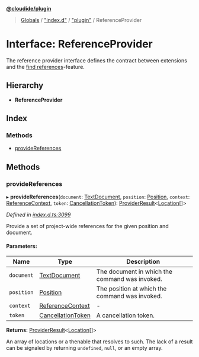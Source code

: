 **[@cloudide/plugin](../README.md)**

> [Globals](../README.md) / ["index.d"](../modules/_index_d_.md) / ["plugin"](../modules/_index_d_._plugin_.md) / ReferenceProvider

# Interface: ReferenceProvider

The reference provider interface defines the contract between extensions and
the [find references](https://code.visualstudio.com/docs/editor/editingevolved#_peek)-feature.

## Hierarchy

* **ReferenceProvider**

## Index

### Methods

* [provideReferences](_index_d_._plugin_.referenceprovider.md#providereferences)

## Methods

### provideReferences

▸ **provideReferences**(`document`: [TextDocument](_index_d_._plugin_.textdocument.md), `position`: [Position](../classes/_index_d_._plugin_.position.md), `context`: [ReferenceContext](_index_d_._plugin_.referencecontext.md), `token`: [CancellationToken](_index_d_._plugin_.cancellationtoken.md)): [ProviderResult](../modules/_index_d_._plugin_.md#providerresult)\<[Location](../classes/_index_d_._plugin_.location.md)[]>

*Defined in [index.d.ts:3099](https://github.com/shuyaqian/cloudide-plugin-api/blob/57a3a2a/index.d.ts#L3099)*

Provide a set of project-wide references for the given position and document.

#### Parameters:

Name | Type | Description |
------ | ------ | ------ |
`document` | [TextDocument](_index_d_._plugin_.textdocument.md) | The document in which the command was invoked. |
`position` | [Position](../classes/_index_d_._plugin_.position.md) | The position at which the command was invoked. |
`context` | [ReferenceContext](_index_d_._plugin_.referencecontext.md) | - |
`token` | [CancellationToken](_index_d_._plugin_.cancellationtoken.md) | A cancellation token.  |

**Returns:** [ProviderResult](../modules/_index_d_._plugin_.md#providerresult)\<[Location](../classes/_index_d_._plugin_.location.md)[]>

An array of locations or a thenable that resolves to such. The lack of a result can be
signaled by returning `undefined`, `null`, or an empty array.
